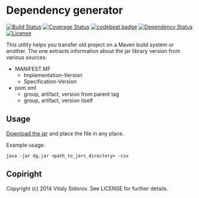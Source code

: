 # Dependency generator

[![Build Status](https://travis-ci.org/sidvi1/dependency-generator.svg?branch=master)](https://travis-ci.org/sidvi1/dependency-generator)
[![Coverage Status](https://coveralls.io/repos/github/sidvi1/dependency-generator/badge.svg?branch=)](https://coveralls.io/github/sidvi1/dependency-generator?branch=)
[![codebeat badge](https://codebeat.co/badges/636bc418-d43c-439a-8310-2856c9f87f22)](https://codebeat.co/projects/github-com-sidvi1-dependency-generator)
[![Dependency Status](https://www.versioneye.com/user/projects/57af7ebbd6720e004522ab08/badge.svg?style=flat-square)](https://www.versioneye.com/user/projects/57af7ebbd6720e004522ab08)
[![License](http://img.shields.io/:license-mit-blue.svg)](http://badges.mit-license.org)

This utility helps you transfer old project on a Maven build system or another.
The one extracts information about the jar library version from various sources:
- MANIFEST.MF
  - Implementation-Version
  - Specification-Version
- pom.xml
  - group, artifact, version from parent tag
  - group, artifact, version itself

Usage
-----
[Download the jar](https://github.com/sidvi1/dependency-generator/releases)
and place the file in any place.

Example usage: 
```
java -jar dg.jar <path_to_jars_directory> -csv 
```

Copiright
------
Copyright (c) 2014 Vitaly Sidorov. See LICENSE for further details.